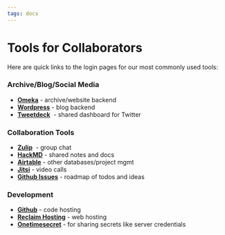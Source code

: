 ```yaml
---
tags: docs
---
```


# Tools for Collaborators

Here are quick links to the login pages for our most commonly used tools:

### Archive/Blog/Social Media

-   **[Omeka](https://disorientations.org/admin)** \- archive/website backend
-   **[Wordpress](http://blog.disorientations.org/admin)** \- blog backend
-   **[Tweetdeck](https://github.com/orgs/disorientations/projects/1)**  - shared dashboard for Twitter 

### Collaboration Tools

-   **[Zulip](http://disorientations.zulipchat.com)**  - group chat
-   **[HackMD](https://hackmd.io/team/disorientations?nav=overview)** \- shared notes and docs
-   **[Airtable](https://airtable.com)** \- other databases/project mgmt
-   **[Jitsi](https://meet.jit.si)** \- video calls
-   **[Github Issues](https://github.com/orgs/disorientations/projects/1)** \- roadmap of todos and ideas

### Development

-   **[Github](https://github.com/disorientations)** \- code hosting
-   **[Reclaim Hosting](https://portal.reclaimhosting.com/clientarea.php)** \- web hosting
-   **[Onetimesecret](https://onetimesecret.com)** \- for sharing secrets like server credentials